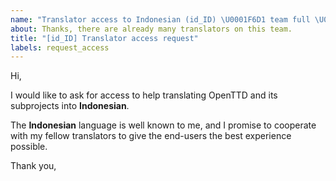 ```yaml
---
name: "Translator access to Indonesian (id_ID) \U0001F6D1 team full \U0001F6D1"
about: Thanks, there are already many translators on this team.
title: "[id_ID] Translator access request"
labels: request_access
---
```


<!-- translator: id_ID -->
<!-- Please do not edit the header of this template. -->

Hi,

I would like to ask for access to help translating OpenTTD and its subprojects into **Indonesian**.

The **Indonesian** language is well known to me, and I promise to cooperate with my fellow translators to give the end-users the best experience possible.

<!-- Please do not edit the above message. Do feel free to add a personal note after this line. -->

Thank you,
